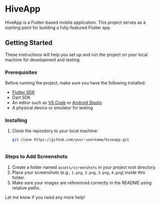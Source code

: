 # HiveApp

HiveApp is a Flutter-based mobile application. This project serves as a starting point for building a fully-featured Flutter app.

## Getting Started

These instructions will help you set up and run the project on your local machine for development and testing.

### Prerequisites

Before running the project, make sure you have the following installed:

- [Flutter SDK](https://docs.flutter.dev/get-started/install)
- Dart SDK
- An editor such as [VS Code](https://code.visualstudio.com/) or [Android Studio](https://developer.android.com/studio)
- A physical device or emulator for testing

### Installing

1. Clone the repository to your local machine:

   ```bash
   git clone https://github.com/your-username/hiveapp.git



### Steps to Add Screenshots
1. Create a folder named `assets/screenshots` in your project root directory.
2. Place your screenshots (e.g., `1.png`, `2.png`, `3.png`, `4.png`) inside this folder.
3. Make sure your images are referenced correctly in the README using relative paths.

Let me know if you need any more help!
